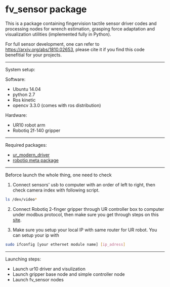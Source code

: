 # fv_sensor package

This is a package containing fingervision tactile sensor driver codes and processing nodes for wrench estimation, grasping force adaptation and visualization utilities (implemented fully in Python).

For full sensor development, one can refer to https://arxiv.org/abs/1810.02653, please cite it if you find this code benefitial for your projects.

- - -
System setup:

  Software:
  - Ubuntu 14.04
  - python 2.7
  - Ros kinetic
  - opencv 3.3.0 (comes with ros distribution)
  
  Hardware:
  - UR10 robot arm
  - Robotiq 2f-140 gripper

- - -
Required packages:
  - [ur_modern_driver](https://github.com/ros-industrial/ur_modern_driver/tree/kinetic-devel)
  - [robotiq meta package](https://github.com/ros-industrial/robotiq/tree/kinetic-devel)
  
- - -
Beforce launch the whole thing, one need to check
1. Connect sensors' usb to computer with an order of left to right, then check camera index with following script.
  ```bash
  ls /dev/video*
  ```
2. Connect Robotiq 2-finger gripper through UR controller box to computer under modbus protocol, then make sure you get through steps on this [site](http://wiki.ros.org/robotiq/Tutorials/Control%20of%20a%202-Finger%20Gripper%20using%20the%20Modbus%20RTU%20protocol%20%28ros%20kinetic%20and%20newer%20releases%29).

3. Make sure you setup your local IP with same router for UR robot. You can setup your ip with
  ```sh
  sudo ifconfig [your ethernet module name] [ip_adress]
  ```
  

- - -
Launching steps:
- Launch ur10 driver and visulization
- Launch gripper base node and simple controller node
- Launch fv_sensor nodes
